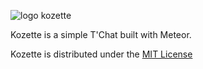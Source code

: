 ![logo kozette](public/logo/kozette_large_transparent.png)



Kozette is a simple T'Chat built with Meteor.

Kozette is distributed under the [MIT License](http://opensource.org/licenses/MIT)

